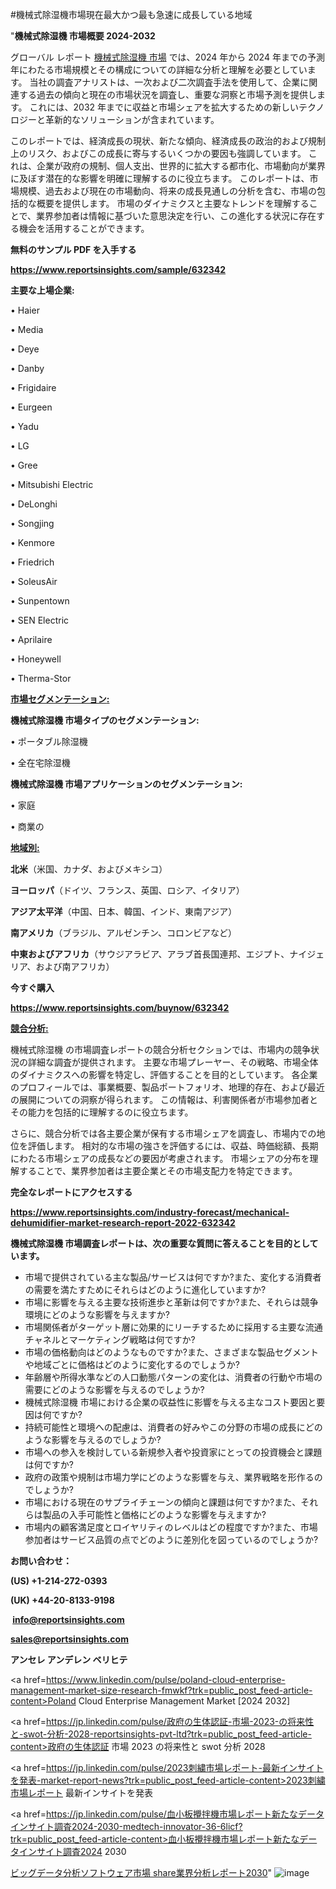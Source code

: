 #機械式除湿機市場現在最大かつ最も急速に成長している地域

"<strong>機械式除湿機 市場概要 2024-2032</strong>

グローバル レポート <a href=https://www.reportsinsights.com/sample/632342>機械式除湿機 市場</a> では、2024 年から 2024 年までの予測年にわたる市場規模とその構成についての詳細な分析と理解を必要としています。 当社の調査アナリストは、一次および二次調査手法を使用して、企業に関連する過去の傾向と現在の市場状況を調査し、重要な洞察と市場予測を提供します。 これには、2032 年までに収益と市場シェアを拡大​​するための新しいテクノロジーと革新的なソリューションが含まれています。

このレポートでは、経済成長の現状、新たな傾向、経済成長の政治的および規制上のリスク、およびこの成長に寄与するいくつかの要因も強調しています。 これは、企業が政府の規制、個人支出、世界的に拡大する都市化、市場動向が業界に及ぼす潜在的な影響を明確に理解するのに役立ちます。 このレポートは、市場規模、過去および現在の市場動向、将来の成長見通しの分析を含む、市場の包括的な概要を提供します。 市場のダイナミクスと主要なトレンドを理解することで、業界参加者は情報に基づいた意思決定を行い、この進化する状況に存在する機会を活用することができます。

<strong><b>無料のサンプル PDF を入手する</b></strong>

<a href=https://www.reportsinsights.com/sample/632342><strong><u>https://www.reportsinsights.com/sample/632342</u></strong></a>

<strong>主要な上場企業:</strong>

• Haier

• Media

• Deye

• Danby

• Frigidaire

• Eurgeen

• Yadu

• LG

• Gree

• Mitsubishi Electric

• DeLonghi

• Songjing

• Kenmore

• Friedrich

• SoleusAir

• Sunpentown

• SEN Electric

• Aprilaire

• Honeywell

• Therma-Stor

<strong><u>市場セグメンテーション</u></strong><strong><u>:</u></strong>

<strong>機械式除湿機 市場タイプのセグメンテーション:</strong>

• ポータブル除湿機

• 全在宅除湿機

<strong>機械式除湿機 市場アプリケーションのセグメンテーション:</strong>

• 家庭

• 商業の

<strong><u>地域別</u></strong><strong><u>:</u></strong>

<strong>北米</strong>（米国、カナダ、およびメキシコ）

<strong>ヨーロッパ</strong>（ドイツ、フランス、英国、ロシア、イタリア）

<strong>アジア太平洋</strong>（中国、日本、韓国、インド、東南アジア）

<strong>南アメリカ</strong>（ブラジル、アルゼンチン、コロンビアなど）

<strong>中東およびアフリカ</strong>（サウジアラビア、アラブ首長国連邦、エジプト、ナイジェリア、および南アフリカ）

<strong>今すぐ購入</strong>

<a href=https://www.reportsinsights.com/buynow/632342><strong><u>https://www.reportsinsights.com/buynow/632342</u></strong></a>

<strong><u>競合分析:</u></strong>

機械式除湿機 の市場調査レポートの競合分析セクションでは、市場内の競争状況の詳細な調査が提供されます。 主要な市場プレーヤー、その戦略、市場全体のダイナミクスへの影響を特定し、評価することを目的としています。 各企業のプロフィールでは、事業概要、製品ポートフォリオ、地理的存在、および最近の展開についての洞察が得られます。 この情報は、利害関係者が市場参加者とその能力を包括的に理解するのに役立ちます。

さらに、競合分析では各主要企業が保有する市場シェアを調査し、市場内での地位を評価します。 相対的な市場の強さを評価するには、収益、時価総額、長期にわたる市場シェアの成長などの要因が考慮されます。 市場シェアの分布を理解することで、業界参加者は主要企業とその市場支配力を特定できます。

<strong>完全なレポートにアクセスする</strong>

<a href=https://www.reportsinsights.com/industry-forecast/mechanical-dehumidifier-market-research-report-2022-632342><strong><u><b>https://www.reportsinsights.com/industry-forecast/mechanical-dehumidifier-market-research-report-2022-632342</b></u></strong></a>

<strong><b>機械式除湿機 市場調査レポートは、次の重要な質問に答えることを目的としています。</b></strong>
<ul>
  <li>市場で提供されている主な製品/サービスは何ですか?また、変化する消費者の需要を満たすためにそれらはどのように進化していますか?</li>
  <li>市場に影響を与える主要な技術進歩と革新は何ですか?また、それらは競争環境にどのような影響を与えますか?</li>
  <li>市場関係者がターゲット層に効果的にリーチするために採用する主要な流通チャネルとマーケティング戦略は何ですか?</li>
  <li>市場の価格動向はどのようなものですか?また、さまざまな製品セグメントや地域ごとに価格はどのように変化するのでしょうか?</li>
  <li>年齢層や所得水準などの人口動態パターンの変化は、消費者の行動や市場の需要にどのような影響を与えるのでしょうか?</li>
  <li>機械式除湿機 市場における企業の収益性に影響を与える主なコスト要因と要因は何ですか?</li>
  <li>持続可能性と環境への配慮は、消費者の好みやこの分野の市場の成長にどのような影響を与えるのでしょうか?</li>
  <li>市場への参入を検討している新規参入者や投資家にとっての投資機会と課題は何ですか?</li>
  <li>政府の政策や規制は市場力学にどのような影響を与え、業界戦略を形作るのでしょうか?</li>
  <li>市場における現在のサプライチェーンの傾向と課題は何ですか?また、それらは製品の入手可能性と価格にどのような影響を与えますか?</li>
  <li>市場内の顧客満足度とロイヤリティのレベルはどの程度ですか?また、市場参加者はサービス品質の点でどのように差別化を図っているのでしょうか?</li>
</ul>
<strong>お問い合わせ：</strong>

<strong>(US) +1-214-272-0393</strong>

<strong>(UK) +44-20-8133-9198</strong>

<strong> </strong><a href=info@reportsinsights.com><strong><u>info@reportsinsights.com</u></strong></a>

<a href=sales@reportsinsights.com><strong><u>sales@reportsinsights.com</u></strong></a>

<strong>アンセレ アンデレン ベリヒテ</strong>

<a href=https://www.linkedin.com/pulse/poland-cloud-enterprise-management-market-size-research-fmwkf?trk=public_post_feed-article-content>Poland Cloud Enterprise Management Market [2024 2032]</a>

<a href=https://jp.linkedin.com/pulse/政府の生体認証-市場-2023-の将来性と-swot-分析-2028-reportsinsights-pvt-ltd?trk=public_post_feed-article-content>政府の生体認証 市場 2023 の将来性と swot 分析 2028</a>

<a href=https://jp.linkedin.com/pulse/2023刺繍市場レポート-最新インサイトを発表-market-report-news?trk=public_post_feed-article-content>2023刺繍市場レポート 最新インサイトを発表</a>

<a href=https://jp.linkedin.com/pulse/血小板攪拌機市場レポート新たなデータインサイト調査2024-2030-medtech-innovator-36-6licf?trk=public_post_feed-article-content>血小板攪拌機市場レポート新たなデータインサイト調査2024 2030</a>

<a href=https://www.linkedin.com/pulse/ビッグデータ分析ソフトウェア市場-share業界分析レポート2030-reports-insights-expert-n7cpf/>ビッグデータ分析ソフトウェア市場 share業界分析レポート2030</a>"
![image](https://github.com/ahaan12367/RIMarket24/assets/158471582/c21b1073-9272-4c01-b2b9-fff2d34ee9c1)
